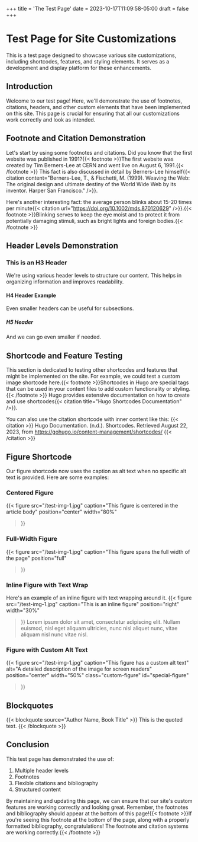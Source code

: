 +++
title = 'The Test Page'
date = 2023-10-17T11:09:58-05:00
draft = false
+++


# Test Page for Site Customizations

This is a test page designed to showcase various site customizations, including shortcodes, features, and styling elements. It serves as a development and display platform for these enhancements.

## Introduction

Welcome to our test page! Here, we'll demonstrate the use of footnotes, citations, headers, and other custom elements that have been implemented on this site. This page is crucial for ensuring that all our customizations work correctly and look as intended.

## Footnote and Citation Demonstration

Let's start by using some footnotes and citations. Did you know that the first website was published in 1991?{{< footnote >}}The first website was created by Tim Berners-Lee at CERN and went live on August 6, 1991.{{< /footnote >}} This fact is also discussed in detail by Berners-Lee himself{{< citation content="Berners-Lee, T., & Fischetti, M. (1999). Weaving the Web: The original design and ultimate destiny of the World Wide Web by its inventor. Harper San Francisco." />}}.

Here's another interesting fact: the average person blinks about 15-20 times per minute{{< citation url="https://doi.org/10.1002/mds.870120629" />}}.{{< footnote >}}Blinking serves to keep the eye moist and to protect it from potentially damaging stimuli, such as bright lights and foreign bodies.{{< /footnote >}}

## Header Levels Demonstration

### This is an H3 Header

We're using various header levels to structure our content. This helps in organizing information and improves readability.

#### H4 Header Example

Even smaller headers can be useful for subsections.

##### H5 Header

And we can go even smaller if needed.

## Shortcode and Feature Testing

This section is dedicated to testing other shortcodes and features that might be implemented on the site. For example, we could test a custom image shortcode here.{{< footnote >}}Shortcodes in Hugo are special tags that can be used in your content files to add custom functionality or styling.{{< /footnote >}} Hugo provides extensive documentation on how to create and use shortcodes{{< citation title="Hugo Shortcodes Documentation" />}}.

You can also use the citation shortcode with inner content like this:
{{< citation >}}
Hugo Documentation. (n.d.). Shortcodes. Retrieved August 22, 2023, from https://gohugo.io/content-management/shortcodes/
{{< /citation >}}

## Figure Shortcode

Our figure shortcode now uses the caption as alt text when no specific alt text is provided. Here are some examples:

### Centered Figure

{{< figure 
  src="/test-img-1.jpg" 
  caption="This figure is centered in the article body" 
  position="center" 
  width="80%" 
>}}

### Full-Width Figure

{{< figure 
  src="/test-img-1.jpg" 
  caption="This figure spans the full width of the page" 
  position="full" 
>}}

### Inline Figure with Text Wrap

Here's an example of an inline figure with text wrapping around it. {{< figure 
  src="/test-img-1.jpg" 
  caption="This is an inline figure" 
  position="right" 
  width="30%" 
>}} Lorem ipsum dolor sit amet, consectetur adipiscing elit. Nullam euismod, nisl eget aliquam ultricies, nunc nisl aliquet nunc, vitae aliquam nisl nunc vitae nisl.

### Figure with Custom Alt Text

{{< figure 
  src="/test-img-1.jpg" 
  caption="This figure has a custom alt text" 
  alt="A detailed description of the image for screen readers"
  position="center" 
  width="50%" 
  class="custom-figure" 
  id="special-figure" 
>}}

## Blockquotes

{{< blockquote source="Author Name, Book Title" >}}
This is the quoted text.
{{< /blockquote >}}

## Conclusion

This test page has demonstrated the use of:

1. Multiple header levels
2. Footnotes
3. Flexible citations and bibliography
4. Structured content

By maintaining and updating this page, we can ensure that our site's custom features are working correctly and looking great. Remember, the footnotes and bibliography should appear at the bottom of this page!{{< footnote >}}If you're seeing this footnote at the bottom of the page, along with a properly formatted bibliography, congratulations! The footnote and citation systems are working correctly.{{< /footnote >}}